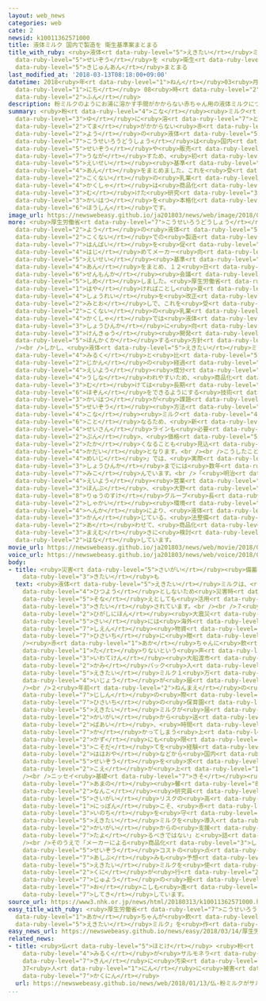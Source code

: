 ```yaml
---
layout: web_news
categories: web
cate: 2
newsid: k10011362571000
title: 液体ミルク 国内で製造を 衛生基準案まとまる
title_with_ruby: <ruby>液体<rt data-ruby-level="5">えきたい</rt></ruby>ミルク <ruby>国内<rt data-ruby-level="2">こくない</rt></ruby>で<ruby>製造<rt
  data-ruby-level="5">せいぞう</rt></ruby>を <ruby>衛生<rt data-ruby-level="5">えいせい</rt></ruby><ruby>基準案<rt
  data-ruby-level="5">きじゅんあん</rt></ruby>まとまる
last_modified_at: '2018-03-13T08:18:00+09:00'
datetime: 2018<ruby>年<rt data-ruby-level="1">ねん</rt></ruby>03<ruby>月<rt data-ruby-level="1">がつ</rt></ruby>13<ruby>日<rt
  data-ruby-level="1">にち</rt></ruby> 08<ruby>時<rt data-ruby-level="2">じ</rt></ruby>18<ruby>分<rt
  data-ruby-level="2">ふん</rt></ruby>
description: 粉ミルクのようにお湯に溶かす手間がかからない赤ちゃん用の液体ミルクについて厚生労働省は国内での製造や販売を促すため、初めての衛生基準の案をまとめました。これを受けて国内の乳業メーカー各社は商品化に向けた研究開発を本格化させる方針です。
summary: <ruby>粉<rt data-ruby-level="4">こな</rt></ruby><ruby>ミルク<rt data-ruby-level="4">みるく</rt></ruby>のようにお<ruby>湯<rt
  data-ruby-level="3">ゆ</rt></ruby>に<ruby>溶<rt data-ruby-level="7">と</rt></ruby>かす<ruby>手間<rt
  data-ruby-level="2">てま</rt></ruby>がかからない<ruby>赤<rt data-ruby-level="1">あか</rt></ruby>ちゃん<ruby>用<rt
  data-ruby-level="2">よう</rt></ruby>の<ruby>液体<rt data-ruby-level="5">えきたい</rt></ruby>ミルクについて<ruby>厚生労働省<rt
  data-ruby-level="7">こうせいろうどうしょう</rt></ruby>は<ruby>国内<rt data-ruby-level="2">こくない</rt></ruby>での<ruby>製造<rt
  data-ruby-level="5">せいぞう</rt></ruby>や<ruby>販売<rt data-ruby-level="7">はんばい</rt></ruby>を<ruby>促<rt
  data-ruby-level="7">うなが</rt></ruby>すため、<ruby>初<rt data-ruby-level="4">はじ</rt></ruby>めての<ruby>衛生<rt
  data-ruby-level="5">えいせい</rt></ruby><ruby>基準<rt data-ruby-level="5">きじゅん</rt></ruby>の<ruby>案<rt
  data-ruby-level="4">あん</rt></ruby>をまとめました。これを<ruby>受<rt data-ruby-level="3">う</rt></ruby>けて<ruby>国内<rt
  data-ruby-level="2">こくない</rt></ruby>の<ruby>乳業<rt data-ruby-level="6">にゅうぎょう</rt></ruby>メーカー<ruby>各社<rt
  data-ruby-level="4">かくしゃ</rt></ruby>は<ruby>商品化<rt data-ruby-level="3">しょうひんか</rt></ruby>に<ruby>向<rt
  data-ruby-level="3">む</rt></ruby>けた<ruby>研究<rt data-ruby-level="3">けんきゅう</rt></ruby><ruby>開発<rt
  data-ruby-level="3">かいはつ</rt></ruby>を<ruby>本格化<rt data-ruby-level="5">ほんかくか</rt></ruby>させる<ruby>方針<rt
  data-ruby-level="6">ほうしん</rt></ruby>です。
image_url: https://newswebeasy.github.io/ja201803/news/web/image/2018/03/13/K10011362571_1803130817_1803130818_01_03.jpg
more: <ruby>厚生労働省<rt data-ruby-level="7">こうせいろうどうしょう</rt></ruby>は<ruby>赤<rt data-ruby-level="1">あか</rt></ruby>ちゃん<ruby>用<rt
  data-ruby-level="2">よう</rt></ruby>の<ruby>液体<rt data-ruby-level="5">えきたい</rt></ruby>ミルクについて<ruby>国内<rt
  data-ruby-level="2">こくない</rt></ruby>での<ruby>製造<rt data-ruby-level="5">せいぞう</rt></ruby>や<ruby>販売<rt
  data-ruby-level="7">はんばい</rt></ruby>を<ruby>促<rt data-ruby-level="7">うなが</rt></ruby>していこうと、<ruby>初<rt
  data-ruby-level="4">はじ</rt></ruby>めてメーカー<ruby>向<rt data-ruby-level="3">む</rt></ruby>けの<ruby>衛生<rt
  data-ruby-level="5">えいせい</rt></ruby><ruby>基準<rt data-ruby-level="5">きじゅん</rt></ruby>の<ruby>案<rt
  data-ruby-level="4">あん</rt></ruby>をまとめ、１２<ruby>日<rt data-ruby-level="1">にち</rt></ruby>、<ruby>専門家<rt
  data-ruby-level="6">せんもんか</rt></ruby><ruby>会議<rt data-ruby-level="4">かいぎ</rt></ruby>で<ruby>示<rt
  data-ruby-level="5">しめ</rt></ruby>しました。<ruby>厚生労働省<rt data-ruby-level="7">こうせいろうどうしょう</rt></ruby>は<ruby>早<rt
  data-ruby-level="1">はや</rt></ruby>ければことし<ruby>夏<rt data-ruby-level="2">なつ</rt></ruby>ごろに<ruby>省令<rt
  data-ruby-level="4">しょうれい</rt></ruby>を<ruby>改正<rt data-ruby-level="4">かいせい</rt></ruby>する<ruby>見通<rt
  data-ruby-level="2">みとお</rt></ruby>しで、これを<ruby>受<rt data-ruby-level="3">う</rt></ruby>けて<ruby>国内<rt
  data-ruby-level="2">こくない</rt></ruby>の<ruby>乳業<rt data-ruby-level="6">にゅうぎょう</rt></ruby>メーカー<ruby>各社<rt
  data-ruby-level="4">かくしゃ</rt></ruby>では<ruby>液体<rt data-ruby-level="5">えきたい</rt></ruby>ミルクの<ruby>商品化<rt
  data-ruby-level="3">しょうひんか</rt></ruby>に<ruby>向<rt data-ruby-level="3">む</rt></ruby>けた<ruby>研究<rt
  data-ruby-level="3">けんきゅう</rt></ruby><ruby>開発<rt data-ruby-level="3">かいはつ</rt></ruby>を<ruby>本格化<rt
  data-ruby-level="5">ほんかくか</rt></ruby>する<ruby>方針<rt data-ruby-level="6">ほうしん</rt></ruby>です。<br
  /><br />しかし、<ruby>液体<rt data-ruby-level="5">えきたい</rt></ruby>ミルクは、<ruby>粉<rt data-ruby-level="4">こな</rt></ruby><ruby>ミルク<rt
  data-ruby-level="4">みるく</rt></ruby>と<ruby>比<rt data-ruby-level="5">くら</rt></ruby>べて<ruby>時間<rt
  data-ruby-level="2">じかん</rt></ruby>の<ruby>経過<rt data-ruby-level="5">けいか</rt></ruby>とともに<ruby>栄養<rt
  data-ruby-level="4">えいよう</rt></ruby><ruby>成分<rt data-ruby-level="4">せいぶん</rt></ruby>が<ruby>失<rt
  data-ruby-level="4">うしな</rt></ruby>われやすいため、<ruby>商品化<rt data-ruby-level="3">しょうひんか</rt></ruby>に<ruby>向<rt
  data-ruby-level="3">む</rt></ruby>けては<ruby>長期<rt data-ruby-level="3">ちょうき</rt></ruby><ruby>保存<rt
  data-ruby-level="6">ほぞん</rt></ruby>をできるようにする<ruby>技術<rt data-ruby-level="5">ぎじゅつ</rt></ruby><ruby>開発<rt
  data-ruby-level="3">かいはつ</rt></ruby>が<ruby>課題<rt data-ruby-level="4">かだい</rt></ruby>となります。また、<ruby>製造<rt
  data-ruby-level="5">せいぞう</rt></ruby><ruby>方法<rt data-ruby-level="4">ほうほう</rt></ruby>も<ruby>粉<rt
  data-ruby-level="4">こな</rt></ruby><ruby>ミルク<rt data-ruby-level="4">みるく</rt></ruby>とは<ruby>異<rt
  data-ruby-level="6">こと</rt></ruby>なるため、<ruby>新<rt data-ruby-level="2">あら</rt></ruby>たな<ruby>生産<rt
  data-ruby-level="4">せいさん</rt></ruby>ラインも<ruby>必要<rt data-ruby-level="4">ひつよう</rt></ruby>で、その<ruby>分<rt
  data-ruby-level="2">ぶん</rt></ruby>、<ruby>価格<rt data-ruby-level="5">かかく</rt></ruby>が<ruby>高<rt
  data-ruby-level="2">たか</rt></ruby>くなることも<ruby>見込<rt data-ruby-level="7">みこ</rt></ruby>まれ、いかにコストダウンするかも<ruby>課題<rt
  data-ruby-level="4">かだい</rt></ruby>となります。<br /><br />こうしたことからメーカー<ruby>最大手<rt data-ruby-level="4">さいおおて</rt></ruby>の「<ruby>明治<rt
  data-ruby-level="4">めいじ</rt></ruby>」では、<ruby>実際<rt data-ruby-level="5">じっさい</rt></ruby>の<ruby>商品化<rt
  data-ruby-level="3">しょうひんか</rt></ruby>までには<ruby>数年<rt data-ruby-level="2">すうねん</rt></ruby>はかかると<ruby>見込<rt
  data-ruby-level="7">みこ</rt></ruby>んでいます。<br />「<ruby>明治<rt data-ruby-level="4">めいじ</rt></ruby>」の<ruby>栄養<rt
  data-ruby-level="4">えいよう</rt></ruby><ruby>営業<rt data-ruby-level="5">えいぎょう</rt></ruby><ruby>本部<rt
  data-ruby-level="3">ほんぶ</rt></ruby>、<ruby>大野<rt data-ruby-level="2">おおの</rt></ruby><ruby>竜之介<rt
  data-ruby-level="8">りゅうのすけ</rt></ruby>グループ<ruby>長<rt data-ruby-level="2">ちょう</rt></ruby>は、「<ruby>社会<rt
  data-ruby-level="2">しゃかい</rt></ruby><ruby>環境<rt data-ruby-level="7">かんきょう</rt></ruby>の<ruby>変化<rt
  data-ruby-level="4">へんか</rt></ruby>により、<ruby>液体<rt data-ruby-level="5">えきたい</rt></ruby>ミルクのニーズは<ruby>感<rt
  data-ruby-level="3">かん</rt></ruby>じている。<ruby>法整備<rt data-ruby-level="5">ほうせいび</rt></ruby>に<ruby>合<rt
  data-ruby-level="2">あ</rt></ruby>わせて、<ruby>商品化<rt data-ruby-level="3">しょうひんか</rt></ruby>を<ruby>前向<rt
  data-ruby-level="3">まえむ</rt></ruby>きに<ruby>検討<rt data-ruby-level="6">けんとう</rt></ruby>していきたい」と<ruby>話<rt
  data-ruby-level="2">はな</rt></ruby>しています。
movie_url: https://newswebeasy.github.io/ja201803/news/web/movie/2018/03/13/k10011362571_201803130817_201803130818.mp4
voice_url: https://newswebeasy.github.io/ja201803/news/web/voice/2018/03/13/k10011362571_201803130817_201803130818.mp3
body:
- title: <ruby>災害<rt data-ruby-level="5">さいがい</rt></ruby><ruby>備蓄<rt data-ruby-level="7">びちく</rt></ruby>への<ruby>期待<rt
    data-ruby-level="3">きたい</rt></ruby>も
  text: <ruby>液体<rt data-ruby-level="5">えきたい</rt></ruby>ミルクは、<ruby>水<rt data-ruby-level="1">みず</rt></ruby>を<ruby>必要<rt
    data-ruby-level="4">ひつよう</rt></ruby>としないため<ruby>災害時<rt data-ruby-level="5">さいがいじ</rt></ruby>の<ruby>備<rt
    data-ruby-level="5">そな</rt></ruby>えとしても<ruby>活用<rt data-ruby-level="2">かつよう</rt></ruby>が<ruby>期待<rt
    data-ruby-level="3">きたい</rt></ruby>されています。<br /><br />７<ruby>年前<rt data-ruby-level="2">ねんまえ</rt></ruby>の<ruby>東日本<rt
    data-ruby-level="2">ひがしにほん</rt></ruby><ruby>大震災<rt data-ruby-level="7">だいしんさい</rt></ruby>の<ruby>際<rt
    data-ruby-level="5">さい</rt></ruby>には<ruby>海外<rt data-ruby-level="2">かいがい</rt></ruby>から、<ruby>支援<rt
    data-ruby-level="7">しえん</rt></ruby><ruby>物資<rt data-ruby-level="5">ぶっし</rt></ruby>として<ruby>被災地<rt
    data-ruby-level="7">ひさいち</rt></ruby>に<ruby>贈<rt data-ruby-level="7">おく</rt></ruby>られました。<br
    /><ruby>赤<rt data-ruby-level="1">あか</rt></ruby>ちゃんに<ruby>飲<rt data-ruby-level="3">の</rt></ruby>ませるミルクが<ruby>足<rt
    data-ruby-level="1">た</rt></ruby>りないという<ruby>声<rt data-ruby-level="2">こえ</rt></ruby>があがり、<ruby>岩手県<rt
    data-ruby-level="3">いわてけん</rt></ruby><ruby>大船渡市<rt data-ruby-level="7">おおふなとし</rt></ruby>などにフィンランドから<ruby>紙<rt
    data-ruby-level="2">かみ</rt></ruby>パック<ruby>入<rt data-ruby-level="1">い</rt></ruby>りの<ruby>液体<rt
    data-ruby-level="5">えきたい</rt></ruby>ミルク１<ruby>万<rt data-ruby-level="2">まん</rt></ruby>パック<ruby>以上<rt
    data-ruby-level="4">いじょう</rt></ruby>が<ruby>届<rt data-ruby-level="6">とど</rt></ruby>けられました。<br
    /><br />２<ruby>年前<rt data-ruby-level="2">ねんまえ</rt></ruby>の<ruby>熊本<rt data-ruby-level="7">くまもと</rt></ruby><ruby>地震<rt
    data-ruby-level="7">じしん</rt></ruby>の<ruby>際<rt data-ruby-level="5">さい</rt></ruby>にも<ruby>被災地<rt
    data-ruby-level="7">ひさいち</rt></ruby>の<ruby>保育園<rt data-ruby-level="5">ほいくえん</rt></ruby>などにフィンランドから<ruby>液体<rt
    data-ruby-level="5">えきたい</rt></ruby>ミルクが<ruby>届<rt data-ruby-level="6">とど</rt></ruby>けられました。しかし、<ruby>海外<rt
    data-ruby-level="2">かいがい</rt></ruby>から<ruby>送<rt data-ruby-level="3">おく</rt></ruby>ってもらう<ruby>場合<rt
    data-ruby-level="2">ばあい</rt></ruby>、<ruby>時間<rt data-ruby-level="2">じかん</rt></ruby>が<ruby>掛<rt
    data-ruby-level="7">か</rt></ruby>かってしまう<ruby>上<rt data-ruby-level="1">うえ</rt></ruby>、<ruby>数<rt
    data-ruby-level="2">かず</rt></ruby>にも<ruby>限<rt data-ruby-level="5">かぎ</rt></ruby>りがあり、<ruby>子育<rt
    data-ruby-level="3">こそだ</rt></ruby>てを<ruby>経験<rt data-ruby-level="5">けいけん</rt></ruby>した<ruby>母親<rt
    data-ruby-level="2">ははおや</rt></ruby>などから<ruby>国内<rt data-ruby-level="2">こくない</rt></ruby>での<ruby>製造<rt
    data-ruby-level="5">せいぞう</rt></ruby>を<ruby>求<rt data-ruby-level="4">もと</rt></ruby>める<ruby>声<rt
    data-ruby-level="2">こえ</rt></ruby>が<ruby>上<rt data-ruby-level="1">あ</rt></ruby>がっていました。<br
    /><br />ニッセイ<ruby>基礎<rt data-ruby-level="7">きそ</rt></ruby><ruby>研究所<rt data-ruby-level="3">けんきゅうじょ</rt></ruby>の<ruby>天野<rt
    data-ruby-level="7">あまの</rt></ruby><ruby>馨<rt data-ruby-level="8">かおり</rt></ruby><ruby>南子<rt
    data-ruby-level="2">なんこ</rt></ruby><ruby>研究員<rt data-ruby-level="3">けんきゅういん</rt></ruby>は「<ruby>災害<rt
    data-ruby-level="5">さいがい</rt></ruby>リスクの<ruby>高<rt data-ruby-level="2">たか</rt></ruby>い<ruby>日本<rt
    data-ruby-level="1">にっぽん</rt></ruby>こそ、<ruby>赤<rt data-ruby-level="1">あか</rt></ruby>ちゃんの<ruby>命<rt
    data-ruby-level="3">いのち</rt></ruby>を<ruby>守<rt data-ruby-level="3">まも</rt></ruby>るために<ruby>液体<rt
    data-ruby-level="5">えきたい</rt></ruby>ミルクを<ruby>導入<rt data-ruby-level="5">どうにゅう</rt></ruby>すべきだ。<ruby>海外<rt
    data-ruby-level="2">かいがい</rt></ruby>からの<ruby>支援<rt data-ruby-level="7">しえん</rt></ruby>に<ruby>頼<rt
    data-ruby-level="7">たよ</rt></ruby>るべきではない」と<ruby>話<rt data-ruby-level="2">はな</rt></ruby>しています。<br
    /><br />そのうえで「メーカーによる<ruby>商品化<rt data-ruby-level="3">しょうひんか</rt></ruby>は<ruby>製造<rt
    data-ruby-level="5">せいぞう</rt></ruby>コストの<ruby>点<rt data-ruby-level="2">てん</rt></ruby>から<ruby>足踏<rt
    data-ruby-level="7">あしぶ</rt></ruby>みも<ruby>予想<rt data-ruby-level="3">よそう</rt></ruby>されるため、<ruby>液体<rt
    data-ruby-level="5">えきたい</rt></ruby>ミルクを<ruby>使<rt data-ruby-level="3">つか</rt></ruby>うキャンペーンを<ruby>国<rt
    data-ruby-level="2">くに</rt></ruby>が<ruby>行<rt data-ruby-level="2">おこな</rt></ruby>うなど、<ruby>需要<rt
    data-ruby-level="7">じゅよう</rt></ruby>の<ruby>掘<rt data-ruby-level="7">ほ</rt></ruby>り<ruby>起<rt
    data-ruby-level="7">お</rt></ruby>こしも<ruby>進<rt data-ruby-level="3">すす</rt></ruby>めていくべきだ」と<ruby>指摘<rt
    data-ruby-level="7">してき</rt></ruby>しています。
source_url: https://www3.nhk.or.jp/news/html/20180313/k10011362571000.html
easy_title_with_ruby: <ruby>厚生労働省<rt data-ruby-level="7">こうせいろうどうしょう</rt></ruby> <ruby>赤<rt
  data-ruby-level="1">あか</rt></ruby>ちゃんが<ruby>飲<rt data-ruby-level="3">の</rt></ruby>む「<ruby>液体<rt
  data-ruby-level="5">えきたい</rt></ruby>ミルク」を<ruby>作<rt data-ruby-level="2">つく</rt></ruby>りたい
easy_news_url: https://newswebeasy.github.io/news/easy/2018/03/14/厚生労働省-赤ちゃんが飲む液体ミルクを作りたい
related_news:
- title: <ruby>仏<rt data-ruby-level="5">ほとけ</rt></ruby> <ruby>粉<rt data-ruby-level="4">こな</rt></ruby><ruby>ミルク<rt
    data-ruby-level="4">みるく</rt></ruby>が<ruby>サルモネラ<rt data-ruby-level="7">さるもねら</rt></ruby><ruby>菌<rt
    data-ruby-level="7">きん</rt></ruby>に<ruby>汚染<rt data-ruby-level="7">おせん</rt></ruby>か
    37<ruby>人<rt data-ruby-level="1">にん</rt></ruby>に<ruby>被害<rt data-ruby-level="7">ひがい</rt></ruby><ruby>確認<rt
    data-ruby-level="7">かくにん</rt></ruby>
  url: https://newswebeasy.github.io/news/web/2018/01/13/仏-粉ミルクがサルモネラ菌に汚染か-37人に被害確認
...
```

